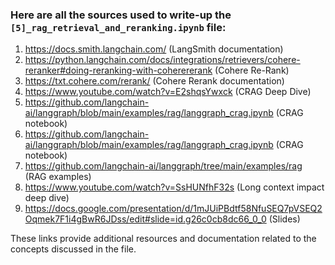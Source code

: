 ### Here are all the sources used to write-up the `[5]_rag_retrieval_and_reranking.ipynb` file:

1. https://docs.smith.langchain.com/ (LangSmith documentation)
2. https://python.langchain.com/docs/integrations/retrievers/cohere-reranker#doing-reranking-with-coherererank (Cohere Re-Rank)
3. https://txt.cohere.com/rerank/ (Cohere Rerank documentation)
4. https://www.youtube.com/watch?v=E2shqsYwxck (CRAG Deep Dive)
5. https://github.com/langchain-ai/langgraph/blob/main/examples/rag/langgraph_crag.ipynb (CRAG notebook)
6. https://github.com/langchain-ai/langgraph/blob/main/examples/rag/langgraph_crag.ipynb (CRAG notebook)
7. https://github.com/langchain-ai/langgraph/tree/main/examples/rag (RAG examples)
8. https://www.youtube.com/watch?v=SsHUNfhF32s (Long context impact deep dive)
9.  https://docs.google.com/presentation/d/1mJUiPBdtf58NfuSEQ7pVSEQ2Oqmek7F1i4gBwR6JDss/edit#slide=id.g26c0cb8dc66_0_0 (Slides)

These links provide additional resources and documentation related to the concepts discussed in the file.
